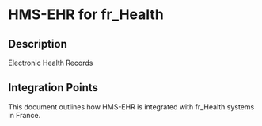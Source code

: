 # HMS-EHR for fr_Health

## Description

Electronic Health Records

## Integration Points

This document outlines how HMS-EHR is integrated with fr_Health systems in France.
